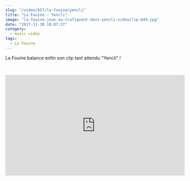```yaml
--- 
slug: "/video/657/la-fouine/yencli"
title: "La Fouine - Yencli"
image: "la-fouine-joue-au-trafiquant-dans-yencli-videoclip-649.jpg"
date: "2017-11-30 18:07:37"
category:
  - music video
tags:
  - La Fouine
---
```

<p>La Fouine balance enfin son clip tant attendu "Yencli" !</p><br/><p><iframe width="560" height="315" src="https://www.youtube.com/embed/rYM-HSovrKo" frameborder="0" allowfullscreen></iframe></p>